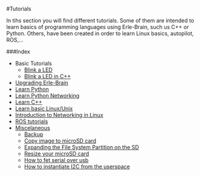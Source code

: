 #Tutorials

In tihs section you will find different tutorials. Some of them are intended to learn basics of programming languages using Erle-Brain, such us C++ or Python. Others, have been created in order to learn Linux basics, autopilot, ROS,...

###Index  

* Basic Tutorials
	* [Blink a LED](Blink.md)
	* [Blink a LED in C++](Blink2.md)
* [Upgrading Erle-Brain](upgrading_erlebrain.md)
* [Learn Python](http://erlerobotics.gitbooks.io/erle-robotics-learning-python-gitbook-free/)
* [Learn Python Networking](http://erlerobotics.gitbooks.io/erle-robotics-python-gitbook-free/)
* [Learn C++](http://erlerobotics.gitbooks.io/erle-robotics-cpp-gitbook/)
* [Learn basic Linux/Unix](http://erlerobotics.gitbooks.io/erle-robotics-unix-introduction-gitbook-free/)
* [Introduction to Networking in Linux](http://erlerobotics.gitbooks.io/erle-robotics-introduction-to-linux-networking/)
* [ROS tutorials](../ros/rostutorials.md)
* [Miscelaneous](miscelaneous.md)
	* [Backup](backup.md)
	* [Copy image to microSD card](copyimage.md)
    * [Expanding the File System Partition on the SD](expandingfilesystem.md)
    * [Resize your microSD card](resizemicroSD.md)
    * [How to fet serial over usb](serial.md)
    * [How to instantiate I2C from the userspace](i2c.md)